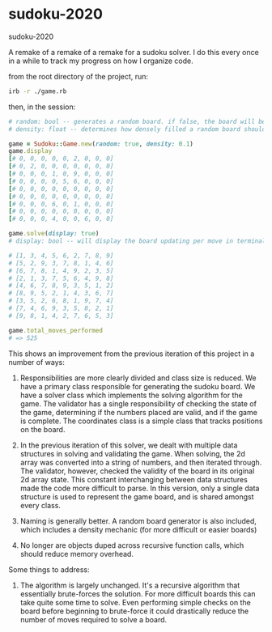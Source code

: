 # sudoku-2020
sudoku-2020

A remake of a remake of a remake for a sudoku solver. I do this every once in a while to track my progress on how I organize code.

from the root directory of the project, run:

```bash
irb -r ./game.rb
```

then, in the session:
```ruby
# random: bool -- generates a random board. if false, the board will be empty
# density: float -- determines how densely filled a random board should be. Only works when random is true

game = Sudoku::Game.new(random: true, density: 0.1)
game.display
[# 0, 0, 0, 0, 0, 2, 0, 0, 0]
[# 0, 2, 0, 0, 0, 0, 0, 0, 0]
[# 0, 0, 0, 1, 0, 9, 0, 0, 0]
[# 0, 0, 0, 0, 5, 6, 0, 0, 0]
[# 0, 0, 0, 0, 0, 0, 0, 0, 0]
[# 0, 0, 0, 0, 0, 0, 0, 0, 0]
[# 0, 0, 0, 6, 0, 1, 0, 0, 0]
[# 0, 0, 0, 0, 0, 0, 0, 0, 0]
[# 0, 0, 0, 4, 0, 0, 6, 0, 0]

game.solve(display: true)
# display: bool -- will display the board updating per move in terminal while solving

# [1, 3, 4, 5, 6, 2, 7, 8, 9]
# [5, 2, 9, 3, 7, 8, 1, 4, 6]
# [6, 7, 8, 1, 4, 9, 2, 3, 5]
# [2, 1, 3, 7, 5, 6, 4, 9, 8]
# [4, 6, 7, 8, 9, 3, 5, 1, 2]
# [8, 9, 5, 2, 1, 4, 3, 6, 7]
# [3, 5, 2, 6, 8, 1, 9, 7, 4]
# [7, 4, 6, 9, 3, 5, 8, 2, 1]
# [9, 8, 1, 4, 2, 7, 6, 5, 3]

game.total_moves_performed
# => 525
```

This shows an improvement from the previous iteration of this project in a number of ways:

1. Responsibilities are more clearly divided and class size is reduced. We have a primary class responsible for generating the sudoku board. We have a solver class which implements the solving algorithm for the game. The validator has a single responsibility of checking the state of the game, determining if the numbers placed are valid, and if the game is complete. The coordinates class is a simple class that tracks positions on the board.

2. In the previous iteration of this solver, we dealt with multiple data structures in solving and validating the game. When solving, the 2d array was converted into a string of numbers, and then iterated through. The validator, however, checked the validity of the board in its original 2d array state. This constant interchanging between data structures made the code more difficult to parse. In this version, only a single data structure is used to represent the game board, and is shared amongst every class.

3. Naming is generally better. A random board generator is also included, which includes a density mechanic (for more difficult or easier boards)

4. No longer are objects duped across recursive function calls, which should reduce memory overhead.

Some things to address:

1. The algorithm is largely unchanged. It's a recursive algorithm that essentially brute-forces the solution. For more difficult boards this can take quite some time to solve. Even performing simple checks on the board before beginning to brute-force it could drastically reduce the number of moves required to solve a board.